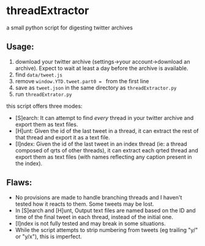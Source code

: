 # threadExtractor
a small python script for digesting twitter archives

## Usage:
1. download your twitter archive (settings->your account->download an archive). Expect to wait at least a day before the archive is available.
2. find `data/tweet.js`
3. remove `window.YTD.tweet.part0 = ` from the first line
4. save as `tweet.json` in the same directory as `threadExtractor.py`
5. run `threadExtrator.py`

this script offers three modes:
- \[S\]earch: It can attempt to find *every* thread in your twitter archive and export them as text files.
- \[H\]unt: Given the id of the last tweet in a thread, it can extract the rest of that thread and export it as a text file.
- \[I\]ndex: Given the id of the last tweet in an index thread (ie: a thread composed of qrts of other threads), it can extract each qrted thread and export them as text files (with names reflecting any caption present in the index).

## Flaws:
- No provisions are made to handle branching threads and I haven't tested how it reacts to them. Some tweets may be lost.
- In \[S\]earch and \[H\]unt, Output text files are named based on the ID and time of the final tweet in each thread, instead of the initial one.
- \[I\]ndex is not fully tested and may break in some situations.
- While the script attempts to strip numbering from tweets (eg trailing "y/" or "y/x"), this is imperfect.